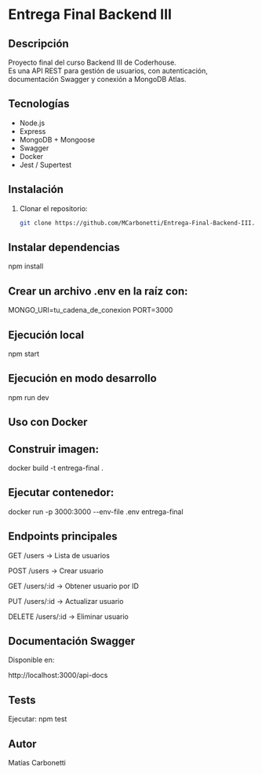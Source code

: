 # Entrega Final Backend III

## Descripción
Proyecto final del curso Backend III de Coderhouse.  
Es una API REST para gestión de usuarios, con autenticación, documentación Swagger y conexión a MongoDB Atlas.

## Tecnologías
- Node.js
- Express
- MongoDB + Mongoose
- Swagger
- Docker
- Jest / Supertest

## Instalación
1. Clonar el repositorio:
   ```bash
   git clone https://github.com/MCarbonetti/Entrega-Final-Backend-III.git

   
## Instalar dependencias
npm install

## Crear un archivo .env en la raíz con:
MONGO_URI=tu_cadena_de_conexion
PORT=3000

## Ejecución local
npm start

## Ejecución en modo desarrollo
npm run dev

## Uso con Docker
## Construir imagen:
docker build -t entrega-final .

## Ejecutar contenedor:
docker run -p 3000:3000 --env-file .env entrega-final

## Endpoints principales
GET /users → Lista de usuarios

POST /users → Crear usuario

GET /users/:id → Obtener usuario por ID

PUT /users/:id → Actualizar usuario

DELETE /users/:id → Eliminar usuario

## Documentación Swagger
Disponible en:

http://localhost:3000/api-docs

## Tests
Ejecutar:
npm test

## Autor
Matías Carbonetti



